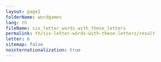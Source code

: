 ```yaml
---
layout: page2
folderName: wordgames
lang: th
fileName: six_letter_words_with_these_letters
permalink: th/six-letter-words-with-these-letters/result
letter: 6
sitemap: false
nointernationalization: true   
---
```

